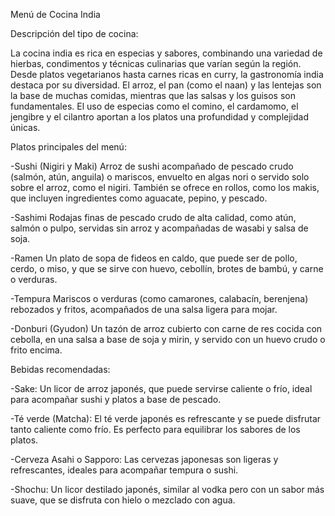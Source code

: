 Menú de Cocina India

Descripción del tipo de cocina:

La cocina india es rica en especias y sabores, combinando una variedad de hierbas, condimentos y técnicas culinarias que varían según la región. Desde platos vegetarianos hasta carnes ricas en curry, la gastronomía india destaca por su diversidad. El arroz, el pan (como el naan) y las lentejas son la base de muchas comidas, mientras que las salsas y los guisos son fundamentales. El uso de especias como el comino, el cardamomo, el jengibre y el cilantro aportan a los platos una profundidad y complejidad únicas.

Platos principales del menú:

-Sushi (Nigiri y Maki)
Arroz de sushi acompañado de pescado crudo (salmón, atún, anguila) o mariscos, envuelto en algas nori o servido solo sobre el arroz, como el nigiri. También se ofrece en rollos, como los makis, que incluyen ingredientes como aguacate, pepino, y pescado.

-Sashimi
Rodajas finas de pescado crudo de alta calidad, como atún, salmón o pulpo, servidas sin arroz y acompañadas de wasabi y salsa de soja.

-Ramen
Un plato de sopa de fideos en caldo, que puede ser de pollo, cerdo, o miso, y que se sirve con huevo, cebollín, brotes de bambú, y carne o verduras.

-Tempura
Mariscos o verduras (como camarones, calabacín, berenjena) rebozados y fritos, acompañados de una salsa ligera para mojar.

-Donburi (Gyudon)
Un tazón de arroz cubierto con carne de res cocida con cebolla, en una salsa a base de soja y mirin, y servido con un huevo crudo o frito encima.

Bebidas recomendadas:

-Sake: Un licor de arroz japonés, que puede servirse caliente o frío, ideal para acompañar sushi y platos a base de pescado.

-Té verde (Matcha): El té verde japonés es refrescante y se puede disfrutar tanto caliente como frío. Es perfecto para equilibrar los sabores de los platos.

-Cerveza Asahi o Sapporo: Las cervezas japonesas son ligeras y refrescantes, ideales para acompañar tempura o sushi.

-Shochu: Un licor destilado japonés, similar al vodka pero con un sabor más suave, que se disfruta con hielo o mezclado con agua.
